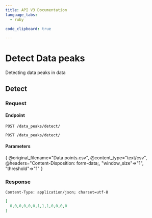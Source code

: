 ```yaml
---
title: API V3 Documentation
language_tabs:
  - ruby

code_clipboard: true

---
```

# Detect Data peaks

Detecting data peaks in data

## Detect


### Request

#### Endpoint

```plaintext
POST /data_peaks/detect/
```

`POST /data_peaks/detect/`

#### Parameters

{
  @original_filename="Data points.csv",
  @content_type="text/csv",
  @headers="Content-Disposition: form-data;,
  "window_size"=>"1",
  "threshold"=>"1"
}


### Response

```plaintext
Content-Type: application/json; charset=utf-8
```


```json
[
  0,0,0,0,0,0,1,1,1,0,0,0,0
]
```
